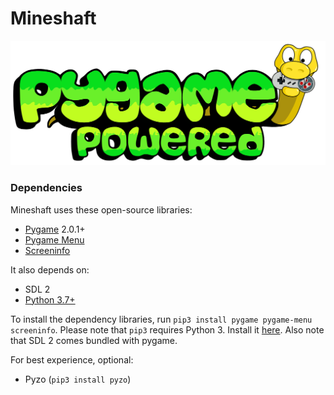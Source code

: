 # Mineshaft

![](https://github.com/pygame/pygame/blob/main/docs/pygame_powered.png) 

### Dependencies
Mineshaft uses these open-source libraries:
- [Pygame](https://github.com/pygame/pygame) 2.0.1+
- [Pygame Menu](https://pypi.org/project/pygame-menu)
- [Screeninfo](https://pypi.org/project/screeninfo)



It also depends on:
- SDL 2
- [Python 3.7+](https://python.org)



To install the dependency libraries, run `pip3 install pygame pygame-menu screeninfo`.
Please note that `pip3` requires Python 3. Install it [here](https://python.org).
Also note that SDL 2 comes bundled with pygame.

For best experience, optional:
- Pyzo (`pip3 install pyzo`)
 

